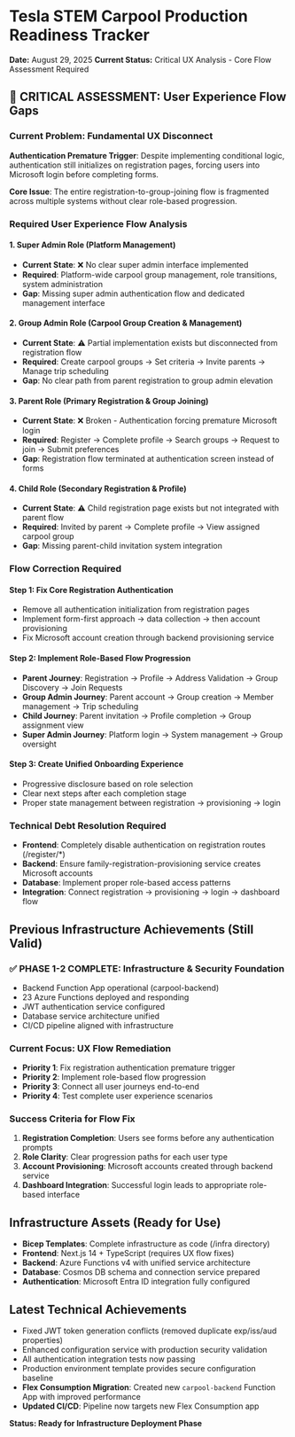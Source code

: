 # Tesla STEM Carpool Production Readiness Tracker

**Date:** August 29, 2025
**Current Status:** Critical UX Analysis - Core Flow Assessment Required

## 🚨 CRITICAL ASSESSMENT: User Experience Flow Gaps

### Current Problem: Fundamental UX Disconnect

**Authentication Premature Trigger**: Despite implementing conditional logic, authentication still initializes on registration pages, forcing users into Microsoft login before completing forms.

**Core Issue**: The entire registration-to-group-joining flow is fragmented across multiple systems without clear role-based progression.

### Required User Experience Flow Analysis

#### 1. **Super Admin Role** (Platform Management)

- **Current State**: ❌ No clear super admin interface implemented
- **Required**: Platform-wide carpool group management, role transitions, system administration
- **Gap**: Missing super admin authentication flow and dedicated management interface

#### 2. **Group Admin Role** (Carpool Group Creation & Management)

- **Current State**: ⚠️ Partial implementation exists but disconnected from registration flow
- **Required**: Create carpool groups → Set criteria → Invite parents → Manage trip scheduling
- **Gap**: No clear path from parent registration to group admin elevation

#### 3. **Parent Role** (Primary Registration & Group Joining)

- **Current State**: ❌ Broken - Authentication forcing premature Microsoft login
- **Required**: Register → Complete profile → Search groups → Request to join → Submit preferences
- **Gap**: Registration flow terminated at authentication screen instead of forms

#### 4. **Child Role** (Secondary Registration & Profile)

- **Current State**: ⚠️ Child registration page exists but not integrated with parent flow
- **Required**: Invited by parent → Complete profile → View assigned carpool group
- **Gap**: Missing parent-child invitation system integration

### Flow Correction Required

#### Step 1: Fix Core Registration Authentication

- Remove all authentication initialization from registration pages
- Implement form-first approach → data collection → then account provisioning
- Fix Microsoft account creation through backend provisioning service

#### Step 2: Implement Role-Based Flow Progression

- **Parent Journey**: Registration → Profile → Address Validation → Group Discovery → Join Requests
- **Group Admin Journey**: Parent account → Group creation → Member management → Trip scheduling
- **Child Journey**: Parent invitation → Profile completion → Group assignment view
- **Super Admin Journey**: Platform login → System management → Group oversight

#### Step 3: Create Unified Onboarding Experience

- Progressive disclosure based on role selection
- Clear next steps after each completion stage
- Proper state management between registration → provisioning → login

### Technical Debt Resolution Required

- **Frontend**: Completely disable authentication on registration routes (/register/\*)
- **Backend**: Ensure family-registration-provisioning service creates Microsoft accounts
- **Database**: Implement proper role-based access patterns
- **Integration**: Connect registration → provisioning → login → dashboard flow

## Previous Infrastructure Achievements (Still Valid)

### ✅ PHASE 1-2 COMPLETE: Infrastructure & Security Foundation

- Backend Function App operational (carpool-backend)
- 23 Azure Functions deployed and responding
- JWT authentication service configured
- Database service architecture unified
- CI/CD pipeline aligned with infrastructure

### Current Focus: UX Flow Remediation

- **Priority 1**: Fix registration authentication premature trigger
- **Priority 2**: Implement role-based flow progression
- **Priority 3**: Connect all user journeys end-to-end
- **Priority 4**: Test complete user experience scenarios

### Success Criteria for Flow Fix

1. **Registration Completion**: Users see forms before any authentication prompts
2. **Role Clarity**: Clear progression paths for each user type
3. **Account Provisioning**: Microsoft accounts created through backend service
4. **Dashboard Integration**: Successful login leads to appropriate role-based interface

## Infrastructure Assets (Ready for Use)

- **Bicep Templates**: Complete infrastructure as code (/infra directory)
- **Frontend**: Next.js 14 + TypeScript (requires UX flow fixes)
- **Backend**: Azure Functions v4 with unified service architecture
- **Database**: Cosmos DB schema and connection service prepared
- **Authentication**: Microsoft Entra ID integration fully configured

## Latest Technical Achievements

- Fixed JWT token generation conflicts (removed duplicate exp/iss/aud properties)
- Enhanced configuration service with production security validation
- All authentication integration tests now passing
- Production environment template provides secure configuration baseline
- **Flex Consumption Migration**: Created new `carpool-backend` Function App with improved performance
- **Updated CI/CD**: Pipeline now targets new Flex Consumption app

**Status: Ready for Infrastructure Deployment Phase**
